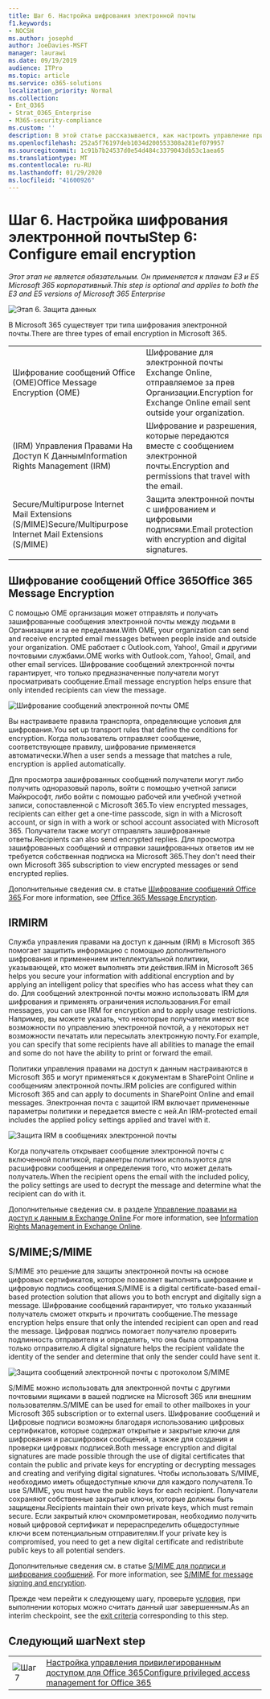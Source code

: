 ```yaml
---
title: Шаг 6. Настройка шифрования электронной почты
f1.keywords:
- NOCSH
ms.author: josephd
author: JoeDavies-MSFT
manager: laurawi
ms.date: 09/19/2019
audience: ITPro
ms.topic: article
ms.service: o365-solutions
localization_priority: Normal
ms.collection:
- Ent_O365
- Strat_O365_Enterprise
- M365-security-compliance
ms.custom: ''
description: В этой статье рассказывается, как настроить управление привилегированным доступом для Office 365.
ms.openlocfilehash: 252a5f76197deb1034d200553308a281ef079957
ms.sourcegitcommit: 1c91b7b24537d0e54d484c3379043db53c1aea65
ms.translationtype: MT
ms.contentlocale: ru-RU
ms.lasthandoff: 01/29/2020
ms.locfileid: "41600926"
---
```

# <a name="step-6-configure-email-encryption"></a><span data-ttu-id="de310-103">Шаг 6. Настройка шифрования электронной почты</span><span class="sxs-lookup"><span data-stu-id="de310-103">Step 6: Configure email encryption</span></span>

<span data-ttu-id="de310-104">*Этот этап не является обязательным. Он применяется к планам E3 и E5 Microsoft 365 корпоративный.*</span><span class="sxs-lookup"><span data-stu-id="de310-104">*This step is optional and applies to both the E3 and E5 versions of Microsoft 365 Enterprise*</span></span>

![Этап 6. Защита данных](./media/deploy-foundation-infrastructure/infoprotection_icon-small.png)

<span data-ttu-id="de310-106">В Microsoft 365 существует три типа шифрования электронной почты.</span><span class="sxs-lookup"><span data-stu-id="de310-106">There are three types of email encryption in Microsoft 365.</span></span>

|||
|:-------|:-----|
| <span data-ttu-id="de310-107">Шифрование сообщений Office (OME)</span><span class="sxs-lookup"><span data-stu-id="de310-107">Office Message Encryption (OME)</span></span> | <span data-ttu-id="de310-108">Шифрование для электронной почты Exchange Online, отправляемое за прев Организации.</span><span class="sxs-lookup"><span data-stu-id="de310-108">Encryption for Exchange Online email sent outside your organization.</span></span> |
| <span data-ttu-id="de310-109">(IRM) Управления Правами На Доступ К Данным</span><span class="sxs-lookup"><span data-stu-id="de310-109">Information Rights Management (IRM)</span></span> | <span data-ttu-id="de310-110">Шифрование и разрешения, которые передаются вместе с сообщением электронной почты.</span><span class="sxs-lookup"><span data-stu-id="de310-110">Encryption and permissions that travel with the email.</span></span> |
| <span data-ttu-id="de310-111">Secure/Multipurpose Internet Mail Extensions (S/MIME)</span><span class="sxs-lookup"><span data-stu-id="de310-111">Secure/Multipurpose Internet Mail Extensions (S/MIME)</span></span> | <span data-ttu-id="de310-112">Защита электронной почты с шифрованием и цифровыми подписями.</span><span class="sxs-lookup"><span data-stu-id="de310-112">Email protection with encryption and digital signatures.</span></span> |
|||

## <a name="office-365-message-encryption"></a><span data-ttu-id="de310-113">Шифрование сообщений Office 365</span><span class="sxs-lookup"><span data-stu-id="de310-113">Office 365 Message Encryption</span></span>

<span data-ttu-id="de310-114">С помощью OME организация может отправлять и получать зашифрованные сообщения электронной почты между людьми в Организации и за ее пределами.</span><span class="sxs-lookup"><span data-stu-id="de310-114">With OME, your organization can send and receive encrypted email messages between people inside and outside your organization.</span></span> <span data-ttu-id="de310-115">OME работает с Outlook.com, Yahoo!, Gmail и другими почтовыми службами.</span><span class="sxs-lookup"><span data-stu-id="de310-115">OME works with Outlook.com, Yahoo!, Gmail, and other email services.</span></span> <span data-ttu-id="de310-116">Шифрование сообщений электронной почты гарантирует, что только предназначенные получатели могут просматривать сообщение.</span><span class="sxs-lookup"><span data-stu-id="de310-116">Email message encryption helps ensure that only intended recipients can view the message.</span></span>

![Шифрование сообщений электронной почты OME](./media/infoprotect-email-encryption/ome-encryption.png)

<span data-ttu-id="de310-118">Вы настраиваете правила транспорта, определяющие условия для шифрования.</span><span class="sxs-lookup"><span data-stu-id="de310-118">You set up transport rules that define the conditions for encryption.</span></span> <span data-ttu-id="de310-119">Когда пользователь отправляет сообщение, соответствующее правилу, шифрование применяется автоматически.</span><span class="sxs-lookup"><span data-stu-id="de310-119">When a user sends a message that matches a rule, encryption is applied automatically.</span></span>

<span data-ttu-id="de310-120">Для просмотра зашифрованных сообщений получатели могут либо получить одноразовый пароль, войти с помощью учетной записи Майкрософт, либо войти с помощью рабочей или учебной учетной записи, сопоставленной с Microsoft 365.</span><span class="sxs-lookup"><span data-stu-id="de310-120">To view encrypted messages, recipients can either get a one-time passcode, sign in with a Microsoft account, or sign in with a work or school account associated with Microsoft 365.</span></span> <span data-ttu-id="de310-121">Получатели также могут отправлять зашифрованные ответы.</span><span class="sxs-lookup"><span data-stu-id="de310-121">Recipients can also send encrypted replies.</span></span> <span data-ttu-id="de310-122">Для просмотра зашифрованных сообщений и отправки зашифрованных ответов им не требуется собственная подписка на Microsoft 365.</span><span class="sxs-lookup"><span data-stu-id="de310-122">They don't need their own Microsoft 365 subscription to view encrypted messages or send encrypted replies.</span></span>

<span data-ttu-id="de310-123">Дополнительные сведения см. в статье [Шифрование сообщений Office 365](https://docs.microsoft.com/Office365/SecurityCompliance/ome).</span><span class="sxs-lookup"><span data-stu-id="de310-123">For more information, see [Office 365 Message Encryption](https://docs.microsoft.com/Office365/SecurityCompliance/ome).</span></span>

## <a name="irm"></a><span data-ttu-id="de310-124">IRM</span><span class="sxs-lookup"><span data-stu-id="de310-124">IRM</span></span>

<span data-ttu-id="de310-125">Служба управления правами на доступ к данным (IRM) в Microsoft 365 помогает защитить информацию с помощью дополнительного шифрования и применением интеллектуальной политики, указывающей, кто может выполнять эти действия.</span><span class="sxs-lookup"><span data-stu-id="de310-125">IRM in Microsoft 365 helps you secure your information with additional encryption and by applying an intelligent policy that specifies who has access what they can do.</span></span> <span data-ttu-id="de310-126">Для сообщений электронной почты можно использовать IRM для шифрования и применять ограничения использования.</span><span class="sxs-lookup"><span data-stu-id="de310-126">For email messages, you can use IRM for encryption and to apply usage restrictions.</span></span> <span data-ttu-id="de310-127">Например, вы можете указать, что некоторые получатели имеют все возможности по управлению электронной почтой, а у некоторых нет возможности печатать или пересылать электронную почту.</span><span class="sxs-lookup"><span data-stu-id="de310-127">For example, you can specify that some recipients have all abilities to manage the email and some do not have the ability to print or forward the email.</span></span> 

<span data-ttu-id="de310-128">Политики управления правами на доступ к данным настраиваются в Microsoft 365 и могут применяться к документам в SharePoint Online и сообщениям электронной почты.</span><span class="sxs-lookup"><span data-stu-id="de310-128">IRM policies are configured within Microsoft 365 and can apply to documents in SharePoint Online and email messages.</span></span> <span data-ttu-id="de310-129">Электронная почта с защитой IRM включает примененные параметры политики и передается вместе с ней.</span><span class="sxs-lookup"><span data-stu-id="de310-129">An IRM-protected email includes the applied policy settings applied and travel with it.</span></span> 

![Защита IRM в сообщениях электронной почты](./media/infoprotect-email-encryption/irm-protection.png)

<span data-ttu-id="de310-131">Когда получатель открывает сообщение электронной почты с включенной политикой, параметры политики используются для расшифровки сообщения и определения того, что может делать получатель.</span><span class="sxs-lookup"><span data-stu-id="de310-131">When the recipient opens the email with the included policy, the policy settings are used to decrypt the message and determine what the recipient can do with it.</span></span> 

<span data-ttu-id="de310-132">Дополнительные сведения см. в разделе [Управление правами на доступ к данным в Exchange Online]( https://docs.microsoft.com/office365/SecurityCompliance/information-rights-management-in-exchange-online).</span><span class="sxs-lookup"><span data-stu-id="de310-132">For more information, see [Information Rights Management in Exchange Online]( https://docs.microsoft.com/office365/SecurityCompliance/information-rights-management-in-exchange-online).</span></span>

## <a name="smime"></a><span data-ttu-id="de310-133">S/MIME;</span><span class="sxs-lookup"><span data-stu-id="de310-133">S/MIME</span></span>

<span data-ttu-id="de310-134">S/MIME это решение для защиты электронной почты на основе цифровых сертификатов, которое позволяет выполнять шифрование и цифровую подпись сообщения.</span><span class="sxs-lookup"><span data-stu-id="de310-134">S/MIME is a digital certificate-based email-based protection solution that allows you to both encrypt and digitally sign a message.</span></span> <span data-ttu-id="de310-135">Шифрование сообщений гарантирует, что только указанный получатель сможет открыть и прочитать сообщение.</span><span class="sxs-lookup"><span data-stu-id="de310-135">The message encryption helps ensure that only the intended recipient can open and read the message.</span></span> <span data-ttu-id="de310-136">Цифровая подпись помогает получателю проверить подлинность отправителя и определить, что она была отправлена только отправителю.</span><span class="sxs-lookup"><span data-stu-id="de310-136">A digital signature helps the recipient validate the identity of the sender and determine that only the sender could have sent it.</span></span>

![Защита сообщений электронной почты с протоколом S/MIME](./media/infoprotect-email-encryption/smime-protection.png)

<span data-ttu-id="de310-138">S/MIME можно использовать для электронной почты с другими почтовыми ящиками в вашей подписке на Microsoft 365 или внешним пользователям.</span><span class="sxs-lookup"><span data-stu-id="de310-138">S/MIME can be used for email to other mailboxes in your Microsoft 365 subscription or to external users.</span></span>
<span data-ttu-id="de310-139">Шифрование сообщений и Цифровые подписи возможны благодаря использованию цифровых сертификатов, которые содержат открытые и закрытые ключи для шифрования и расшифровки сообщений, а также для создания и проверки цифровых подписей.</span><span class="sxs-lookup"><span data-stu-id="de310-139">Both message encryption and digital signatures are made possible through the use of digital certificates that contain the public and private keys for encrypting or decrypting messages and creating and verifying digital signatures.</span></span>
<span data-ttu-id="de310-140">Чтобы использовать S/MIME, необходимо иметь общедоступные ключи для каждого получателя.</span><span class="sxs-lookup"><span data-stu-id="de310-140">To use S/MIME, you must have the public keys for each recipient.</span></span> <span data-ttu-id="de310-141">Получатели сохраняют собственные закрытые ключи, которые должны быть защищены.</span><span class="sxs-lookup"><span data-stu-id="de310-141">Recipients maintain their own private keys, which must remain secure.</span></span> <span data-ttu-id="de310-142">Если закрытый ключ скомпрометирован, необходимо получить новый цифровой сертификат и перераспределить общедоступные ключи всем потенциальным отправителям.</span><span class="sxs-lookup"><span data-stu-id="de310-142">If your private key is compromised, you need to get a new digital certificate and redistribute public keys to all potential senders.</span></span>

<span data-ttu-id="de310-143">Дополнительные сведения см. в статье [S/MIME для подписи и шифрования сообщений](https://docs.microsoft.com/Exchange/policy-and-compliance/smime).    </span><span class="sxs-lookup"><span data-stu-id="de310-143">For more information, see [S/MIME for message signing and encryption](https://docs.microsoft.com/Exchange/policy-and-compliance/smime).</span></span>


<span data-ttu-id="de310-144">Прежде чем перейти к следующему шагу, проверьте [условия](infoprotect-exit-criteria.md#crit-infoprotect-step6), при выполнении которых можно считать данный шаг завершенным.</span><span class="sxs-lookup"><span data-stu-id="de310-144">As an interim checkpoint, see the [exit criteria](infoprotect-exit-criteria.md#crit-infoprotect-step6) corresponding to this step.</span></span>

## <a name="next-step"></a><span data-ttu-id="de310-145">Следующий шаг</span><span class="sxs-lookup"><span data-stu-id="de310-145">Next step</span></span>

|||
|:-------|:-----|
|![Шаг 7](./media/stepnumbers/Step7.png)|[<span data-ttu-id="de310-147">Настройка управления привилегированным доступом для Office 365</span><span class="sxs-lookup"><span data-stu-id="de310-147">Configure privileged access management for Office 365</span></span>](infoprotect-configure-privileged-access-management.md)|

